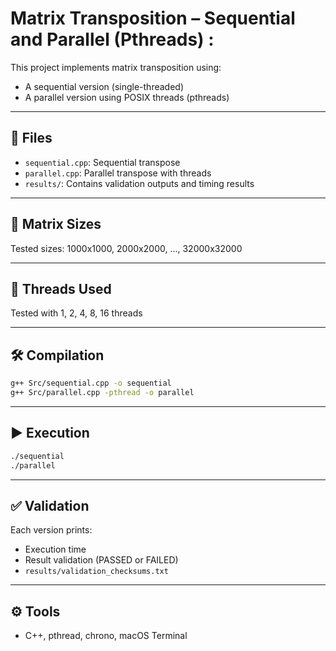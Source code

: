 
# Matrix Transposition – Sequential and Parallel (Pthreads) :

This project implements matrix transposition using:
- A sequential version (single-threaded)
- A parallel version using POSIX threads (pthreads)



---

## 📁 Files 

- `sequential.cpp`: Sequential transpose 
- `parallel.cpp`: Parallel transpose with threads
- `results/`: Contains validation outputs and timing results 

---

## 📐 Matrix Sizes 

Tested sizes: 1000x1000, 2000x2000, ..., 32000x32000  

---

## 🧵 Threads Used 

Tested with 1, 2, 4, 8, 16 threads  


---

## 🛠️ Compilation 

```bash
g++ Src/sequential.cpp -o sequential
g++ Src/parallel.cpp -pthread -o parallel
```

---

## ▶️ Execution

```bash
./sequential
./parallel
```

---

## ✅ Validation 

Each version prints:  
- Execution time
- Result validation (PASSED or FAILED)
- `results/validation_checksums.txt`

---

## ⚙️ Tools 

- C++, pthread, chrono, macOS Terminal
